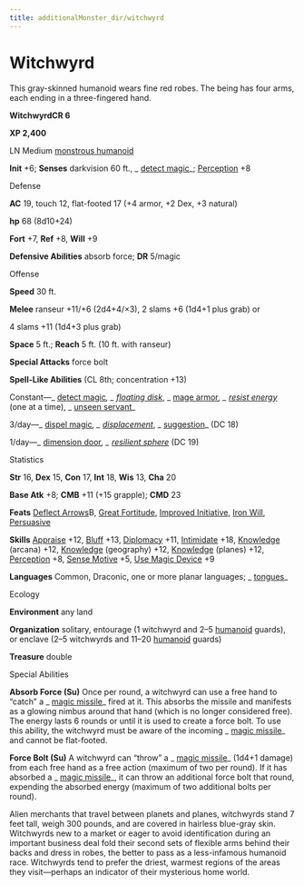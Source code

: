 ```yaml
---
title: additionalMonster_dir/witchwyrd
---
```

# Witchwyrd 

This gray-skinned humanoid wears fine red robes. The being has four arms, each ending in a three-fingered hand.

**WitchwyrdCR 6**

**XP 2,400**

LN Medium [monstrous humanoid](monsters/creatureTypes#_monstrous-humanoid)

**Init** +6; **Senses** darkvision 60 ft., _ [detect magic](additionalMonster_dir/../spell_dir/detectMagic#_detect-magic)_; [Perception](additionalMonsters/../skill_dir/perception#_perception) +8

Defense

**AC** 19, touch 12, flat-footed 17 (+4 armor, +2 Dex, +3 natural)

**hp** 68 (8d10+24)

**Fort** +7, **Ref** +8, **Will** +9

**Defensive Abilities** absorb force; **DR** 5/magic

Offense

**Speed** 30 ft.

**Melee** ranseur +11/+6 (2d4+4/×3), 2 slams +6 (1d4+1 plus grab) or

4 slams +11 (1d4+3 plus grab)

**Space** 5 ft.; **Reach** 5 ft. (10 ft. with ranseur)

**Special Attacks** force bolt

**Spell-Like Abilities** (CL 8th; concentration +13)

Constant—_ [detect magic](additionalMonster_dir/../spell_dir/detectMagic#_detect-magic)_, _ [floating disk](additionalMonsters/../spell_dir/floatingDisk#_floating-disk)_, _ [mage armor](additionalMonsters/../spell_dir/mageArmor#_mage-armor)_, _ [resist energy](additionalMonsters/../spell_dir/resistEnergy#_resist-energy)_ (one at a time), _ [unseen servant](additionalMonsters/../spell_dir/unseenServant#_unseen-servant)_

3/day—_ [dispel magic](additionalMonster_dir/../spell_dir/dispelMagic#_dispel-magic)_, _ [displacement](additionalMonsters/../spell_dir/displacement#_displacement)_, _ [suggestion](additionalMonsters/../spell_dir/suggestion#_suggestion)_ (DC 18)

1/day—_ [dimension door](additionalMonster_dir/../spell_dir/dimensionDoor#_dimension-door)_, _ [resilient sphere](additionalMonsters/../spell_dir/resilientSphere#_resilient-sphere)_ (DC 19)

Statistics

**Str** 16, **Dex** 15, **Con** 17, **Int** 18, **Wis** 13, **Cha** 20

**Base Atk** +8; **CMB** +11 (+15 grapple); **CMD** 23

**Feats** [Deflect Arrows](additionalMonsters/../feats#_deflect-arrows)B, [Great Fortitude](additionalMonster_dir/../feats#_great-fortitude), [Improved Initiative](additionalMonster_dir/../feats#_improved-initiative), [Iron Will](additionalMonster_dir/../feats#_iron-will), [Persuasive](additionalMonster_dir/../feats#_persuasive)

**Skills** [Appraise](additionalMonster_dir/../skill_dir/appraise#_appraise) +12, [Bluff](additionalMonsters/../skill_dir/bluff#_bluff) +13, [Diplomacy](additionalMonsters/../skill_dir/diplomacy#_diplomacy) +11, [Intimidate](additionalMonsters/../skill_dir/intimidate#_intimidate) +18, [Knowledge](additionalMonsters/../skill_dir/knowledge#_knowledge) (arcana) +12, [Knowledge](additionalMonsters/../skill_dir/knowledge#_knowledge) (geography) +12, [Knowledge](additionalMonsters/../skill_dir/knowledge#_knowledge) (planes) +12, [Perception](additionalMonsters/../skill_dir/perception#_perception) +8, [Sense Motive](additionalMonsters/../skill_dir/senseMotive#_sense-motive) +5, [Use Magic Device](additionalMonsters/../skill_dir/useMagicDevice#_use-magic-device) +9

**Languages** Common, Draconic, one or more planar languages; _ [tongues](additionalMonsters/../spell_dir/tongues#_tongues)_

Ecology

**Environment** any land

**Organization** solitary, entourage (1 witchwyrd and 2–5 [humanoid](monsters/creatureTypes#_humanoid) guards), or enclave (2–5 witchwyrds and 11–20 [humanoid](monster_dir/creatureTypes#_humanoid) guards)

**Treasure** double

Special Abilities

**Absorb Force (Su)** Once per round, a witchwyrd can use a free hand to “catch” a _ [magic missile](additionalMonsters/../spell_dir/magicMissile#_magic-missile)_ fired at it. This absorbs the missile and manifests as a glowing nimbus around that hand (which is no longer considered free). The energy lasts 6 rounds or until it is used to create a force bolt. To use this ability, the witchwyrd must be aware of the incoming _ [magic missile](additionalMonsters/../spell_dir/magicMissile#_magic-missile)_ and cannot be flat-footed.

**Force Bolt (Su)** A witchwyrd can “throw” a _ [magic missile](additionalMonsters/../spell_dir/magicMissile#_magic-missile)_ (1d4+1 damage) from each free hand as a free action (maximum of two per round). If it has absorbed a _ [magic missile](additionalMonsters/../spell_dir/magicMissile#_magic-missile)_, it can throw an additional force bolt that round, expending the absorbed energy (maximum of two additional bolts per round).

Alien merchants that travel between planets and planes, witchwyrds stand 7 feet tall, weigh 300 pounds, and are covered in hairless blue-gray skin. Witchwyrds new to a market or eager to avoid identification during an important business deal fold their second sets of flexible arms behind their backs and dress in robes, the better to pass as a less-infamous humanoid race. Witchwyrds tend to prefer the driest, warmest regions of the areas they visit—perhaps an indicator of their mysterious home world.

